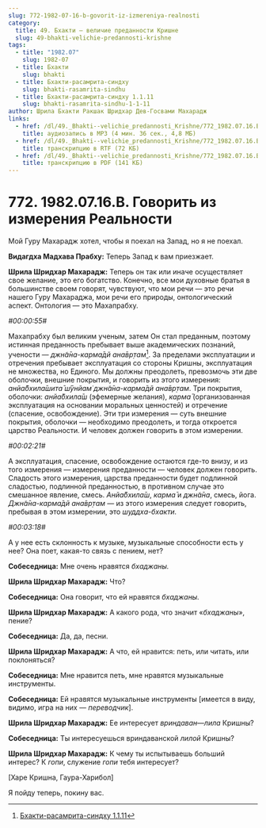 ```yaml
---
slug: 772-1982-07-16-b-govorit-iz-izmereniya-realnosti
category:
  title: 49. Бхакти — величие преданности Кришне
  slug: 49-bhakti-velichie-predannosti-krishne
tags:
  - title: "1982.07"
    slug: 1982-07
  - title: Бхакти
    slug: bhakti
  - title: Бхакти-расамрита-синдху
    slug: bhakti-rasamrita-sindhu
  - title: Бхакти-расамрита-синдху 1.1.11
    slug: bhakti-rasamrita-sindhu-1-1-11
author: Шрила Бхакти Ракшак Шридхар Дев-Госвами Махарадж
links:
  - href: /dl/49._Bhakti--velichie_predannosti_Krishne/772_1982.07.16.B_SridharMj_Govorit_iz_izmerenija_Realnosti.mp3
    title: аудиозапись в MP3 (4 мин. 36 сек., 4,8 МБ)
  - href: /dl/49._Bhakti--velichie_predannosti_Krishne/772_1982.07.16.B_SridharMj_Govorit_iz_izmerenija_Realnosti.rtf
    title: транскрипцию в RTF (72 КБ)
  - href: /dl/49._Bhakti--velichie_predannosti_Krishne/772_1982.07.16.B_SridharMj_Govorit_iz_izmerenija_Realnosti.pdf
    title: транскрипцию в PDF (141 КБ)
---
```


# 772. 1982.07.16.B. Говорить из измерения Реальности

Мой Гуру Махарадж хотел, чтобы я поехал на Запад, но я не поехал.

**Видагдха Мадхава Прабху:** Теперь Запад к вам приезжает.

**Шрила Шридхар Махарадж:** Теперь он так или иначе осуществляет свое желание, это его богатство. Конечно, все мои духовные братья в большинстве своем говорят, чувствуют, что мои речи — это речи нашего Гуру Махараджа, мои речи его природы, онтологический аспект. Онтология — это Махапрабху.

*#00:00:55#*

Махапрабху был великим ученым, затем Он стал преданным, поэтому истинная преданность пребывает выше академических познаний, учености — *джн̃а̄на-карма̄дй ана̄вр̣там*[^_ftn1]. За пределами эксплуатации и отречения пребывает эксплуатация со стороны Кришны, эксплуатация не множества, но Единого. Мы должны преодолеть, превозмочь эти две оболочки, внешние покрытия, и говорить из этого измерения: *анйа̄бхила̄шита̄ ш́ӯнйам̇ джн̃а̄на-карма̄дй ана̄вр̣там*. Три покрытия, оболочки: *анйа̄бхила̄ш* (эфемерные желания), *карма̄* (организованная эксплуатация на основании моральных ценностей) и отречение (спасение, освобождение). Эти три измерения — суть внешние покрытия, оболочки — необходимо преодолеть, и тогда откроется царство Реальности. И человек должен говорить в этом измерении.

*#00:02:21#*

А эксплуатация, спасение, освобождение остаются где-то внизу, и из того измерения — измерения преданности — человек должен говорить. Сладость этого измерения, царства преданности будет подлинной сладостью, подлинной преданностью, в противном случае это смешанное явление, смесь. *Анйа̄бхила̄ш*, *карма̄* и *джн̃а̄на*, смесь, йога. *Джн̃а̄на-карма̄дй ана̄вр̣там* — из этого измерения следует говорить, пребывая в этом измерении, это *шуддха-бхакти.*

*#00:03:18#*

А у нее есть склонность к музыке, музыкальные способности есть у нее? Она поет, какая-то связь с пением, нет?

**Собеседница:** Мне очень нравятся *бхаджаны.*

**Шрила Шридхар Махарадж:** Что?

**Собеседница:** Она говорит, что ей нравятся *бхаджаны.*

**Шрила Шридхар Махарадж:** А какого рода, что значит «*бхаджаны*», пение?

**Собеседница:** Да, да, песни.

**Шрила Шридхар Махарадж:** А что, ей нравится: петь, или читать, или поклоняться?

**Собеседница:** Мне нравится петь, мне нравятся музыкальные инструменты.

**Собеседница:** Ей нравятся музыкальные инструменты [имеется в виду, видимо, игра на них — *переводчик*].

**Шрила Шридхар Махарадж:** Ее интересует *вриндаван*—*лила* Кришны?

**Собеседница:** Ты интересуешься вриндаванской *лилой* Кришны?

**Шрила Шридхар Махарадж:** К чему ты испытываешь больший интерес? К *гопи*, служение *гопи* тебя интересует?

[Харе Кришна, Гаура-Харибол]

Я пойду теперь, покину вас.



[^_ftn1]: [Бхакти-расамрита-синдху 1.1.11](../notes/bhakti-rasamrita-sindhu/bhakti-rasamrita-sindhu-1-1-11.md)
